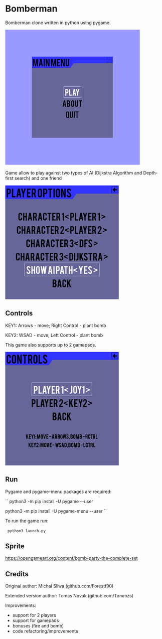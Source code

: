 # Bomberman 
 
Bomberman clone written in python using pygame. 
 
![](images/bomberman@half.gif)
 
Game allow to play against two types of AI (Dijkstra Algorithm and Depth-first search) and one friend
 
![](images/player_options.png)
 
## Controls

KEY1: Arrows - move; Right Control - plant bomb 

KEY2: WSAD - move; Left Control - plant bomb

This game also supports up to 2 gamepads.

![](images/control_options.png)

## Run 

Pygame and pygame-menu packages are required:

`` 
python3 -m pip install -U pygame --user

python3 -m pip install -U pygame-menu --user
`` 

To run the game run:

`` 
python3 launch.py 
`` 
 
## Sprite 
 
https://opengameart.org/content/bomb-party-the-complete-set 

## Credits

Original author: Michal Sliwa (github.com/Forestf90)

Extended version author: Tomas Novak (github.com/Tommzs)

Improvements:
- support for 2 players
- support for gamepads
- bonuses (fire and bomb)
- code refactoring/improvements